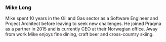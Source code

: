 ---
---
### Mike Long

Mike spent 10 years in the Oil and Gas sector as a Software Engineer and Project Architect before leaving to seek new challenges. He joined Praqma as a partner in 2015 and is currently CEO at their Norwegian office. Away from work Mike enjoys fine dining, craft beer and cross-country skiing.